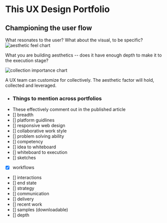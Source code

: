 # This UX Design Portfolio
## Championing the user flow

What resonates to the user? What about the visual, to be specific? 
![aesthetic feel chart](https://cdn.jsdelivr.net/gh/renepacchaux/this-ux-design-portfolio@assets/prose_figure_aesthetics.svg)

What you are building aesthetics -- does it have enough depth to make it to the execution stage?

![collection importance chart](https://cdn.jsdelivr.net/gh/renepacchaux/this-ux-design-portfolio@assets/prose_figure_1.svg)

A UX team can customize for collectively.  The aesthetic factor will hold, collected and leveraged.



- ### Things to mention across portfolios
- These effectively comment out in the published article
- [] breadth
- [] platform guidlines
- [] responsive web design
- [] collaborative work style
- [] problem solving ability
- [] competency
- [] idea to whiteboard
- [] whiteboard to execution
- [] sketches
- [x] workflows
- [] interactions
- [] end state
- [] strategy
- [] communication
- [] delivery
- [] recent work
- [] samples (downloadable)
- [] depth
